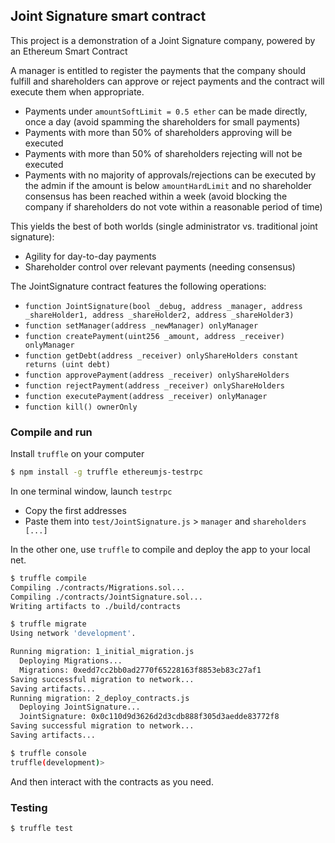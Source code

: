 Joint Signature smart contract
---

This project is a demonstration of a Joint Signature company, powered by an Ethereum Smart Contract

A manager is entitled to register the payments that the company should fulfill and shareholders can approve or reject payments and the contract will execute them when appropriate. 

- Payments under `amountSoftLimit = 0.5 ether` can be made directly, once a day (avoid spamming the shareholders for small payments)
- Payments with more than 50% of shareholders approving will be executed
- Payments with more than 50% of shareholders rejecting will not be executed
- Payments with no majority of approvals/rejections can be executed by the admin if the amount is below `amountHardLimit` and no shareholder consensus has been reached within a week (avoid blocking the company if shareholders do not vote within a reasonable period of time)

This yields the best of both worlds (single administrator vs. traditional joint signature): 
* Agility for day-to-day payments
* Shareholder control over relevant payments (needing consensus)

The JointSignature contract features the following operations: 

* `function JointSignature(bool _debug, address _manager, address _shareHolder1, address _shareHolder2, address _shareHolder3)`
* `function setManager(address _newManager) onlyManager`
* `function createPayment(uint256 _amount, address _receiver) onlyManager`
* `function getDebt(address _receiver) onlyShareHolders constant returns (uint debt)`
* `function approvePayment(address _receiver) onlyShareHolders`
* `function rejectPayment(address _receiver) onlyShareHolders`
* `function executePayment(address _receiver) onlyManager`
* `function kill() ownerOnly`


### Compile and run

Install `truffle` on your computer

```bash
$ npm install -g truffle ethereumjs-testrpc
```

In one terminal window, launch `testrpc`

* Copy the first addresses
* Paste them into `test/JointSignature.js` > `manager` and `shareholders [...]`

In the other one, use `truffle` to compile and deploy the app to your local net.

```bash
$ truffle compile
Compiling ./contracts/Migrations.sol...
Compiling ./contracts/JointSignature.sol...
Writing artifacts to ./build/contracts
```

```bash
$ truffle migrate
Using network 'development'.

Running migration: 1_initial_migration.js
  Deploying Migrations...
  Migrations: 0xedd7cc2bb0ad2770f65228163f8853eb83c27af1
Saving successful migration to network...
Saving artifacts...
Running migration: 2_deploy_contracts.js
  Deploying JointSignature...
  JointSignature: 0x0c110d9d3626d2d3cdb888f305d3aedde83772f8
Saving successful migration to network...
Saving artifacts...
```

```bash
$ truffle console
truffle(development)> 
```

And then interact with the contracts as you need.

### Testing

```bash
$ truffle test
```
